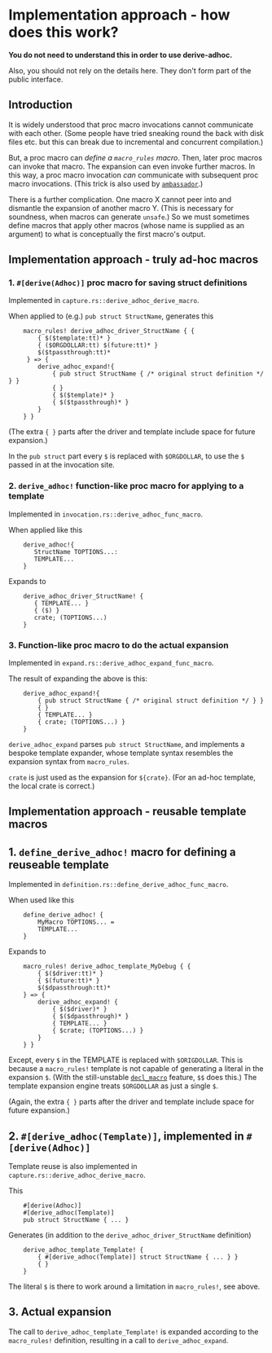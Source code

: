# Implementation approach - how does this work?

**You do not need to understand this in order to use derive-adhoc.**

Also, you should not rely on the details here.
They don't form part of the public interface.

## Introduction

It is widely understood that proc macro invocations
cannot communicate with each other.
(Some people have tried sneaking round the back with disk files etc.
but this can break due to incremental and concurrent compilation.)

But, a proc macro can *define a `macro_rules` macro*.
Then, later proc macros can invoke that macro.
The expansion can even invoke further macros.
In this way, a proc macro invocation *can* communicate with
subsequent proc macro invocations.
(This trick is also used by
 [`ambassador`](https://crates.io/crates/ambassador).)

There is a further complication.
One macro X cannot peer into and dismantle
the expansion of another macro Y.
(This is necessary for soundness, when macros can generate `unsafe`.)
So we must sometimes define macros that apply other macros
(whose name is supplied as an argument)
to what is conceptually the first macro's output.

## Implementation approach - truly ad-hoc macros

### 1. `#[derive(Adhoc)]` proc macro for saving struct definitions

Implemented in `capture.rs::derive_adhoc_derive_macro`.

When applied to (e.g.) `pub struct StructName`, generates this

```rust,ignore
    macro_rules! derive_adhoc_driver_StructName { {
        { $($template:tt)* }
        { ($ORGDOLLAR:tt) $(future:tt)* }
        $($tpassthrough:tt)* 
     } => {
        derive_adhoc_expand!{
            { pub struct StructName { /* original struct definition */ } }
            { }
            { $($template)* }
            { $($tpassthrough)* }
        }
    } }
```

(The extra `{ }` parts after the driver and template
include space for future expansion.)

In the `pub struct` part every `$` is replaced with `$ORGDOLLAR`,
to use the `$` passed in at the invocation site.

### 2. `derive_adhoc!` function-like proc macro for applying to a template

Implemented in `invocation.rs::derive_adhoc_func_macro`.

When applied like this
```rust,ignore
    derive_adhoc!{
       StructName TOPTIONS...:
       TEMPLATE...
    }
```

Expands to
```rust,ignore
    derive_adhoc_driver_StructName! {
       { TEMPLATE... }
       { ($) }
       crate; (TOPTIONS...)
    }
```

### 3. Function-like proc macro to do the actual expansion

Implemented in `expand.rs::derive_adhoc_expand_func_macro`.

The result of expanding the above is this:

```rust,ignore
    derive_adhoc_expand!{
        { pub struct StructName { /* original struct definition */ } }
        { }
        { TEMPLATE... }
        { crate; (TOPTIONS...) }
    }
```

`derive_adhoc_expand` parses `pub struct StructName`,
and implements a bespoke template expander,
whose template syntax resembles the expansion syntax from `macro_rules`.

`crate` is just used as the expansion for `${crate}`.
(For an ad-hoc template, the local crate is correct.)

## Implementation approach - reusable template macros

## 1. `define_derive_adhoc!` macro for defining a reuseable template

Implemented in `definition.rs::define_derive_adhoc_func_macro`.

When used like this
```rust,ignore
    define_derive_adhoc! {
        MyMacro TOPTIONS... =
        TEMPLATE...
    }
```
Expands to
```rust,ignore
    macro_rules! derive_adhoc_template_MyDebug { {
        { $($driver:tt)* }
        { $(future:tt)* }
        $($dpassthrough:tt)*
    } => {
        derive_adhoc_expand! {
            { $($driver)* }
            { $($dpassthrough)* }
            { TEMPLATE... }
            { $crate; (TOPTIONS...) }
        }
    } }
```

Except, every `$` in the TEMPLATE is replaced with `$ORIGDOLLAR`.
This is because a `macro_rules!` template
is not capable of generating a
literal in the expansion `$`.
(With the still-unstable
[`decl_macro`](https://github.com/rust-lang/rust/issues/83527)
feature, `$$` does this.)
The template expansion engine treats `$ORGDOLLAR` as just a single `$`.

(Again, the extra `{ }` parts after the driver and template
include space for future expansion.)

## 2. `#[derive_adhoc(Template)]`, implemented in `#[derive(Adhoc)]`

Template reuse is also implemented in `capture.rs::derive_adhoc_derive_macro`.

This

```rust,ignore
    #[derive(Adhoc)]
    #[derive_adhoc(Template)]
    pub struct StructName { ... }
```

Generates (in addition to the `derive_adhoc_driver_StructName` definition)

```rust,ignore
    derive_adhoc_template_Template! {
        { #[derive_adhoc(Template)] struct StructName { ... } }
        { }
    }
```

The literal `$` is there to work around a limitation in `macro_rules!`,
see above.

## 3. Actual expansion

The call to `derive_adhoc_template_Template!`
is expanded according to the `macro_rules!` definition,
resulting in a call to `derive_adhoc_expand`.
